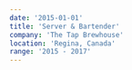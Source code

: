 ```yaml
---
date: '2015-01-01'
title: 'Server & Bartender'
company: 'The Tap Brewhouse'
location: 'Regina, Canada'
range: '2015 - 2017'
---
```

